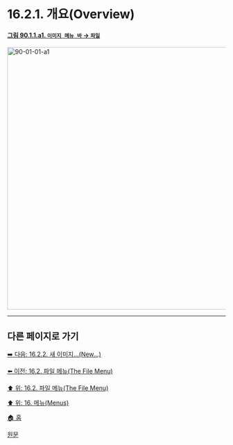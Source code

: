 # 16.2.1. 개요(Overview)

<a id="90-01-01-a1"></a>

#### [그림 90.1.1.a1. `이미지 메뉴 바` → `파일`](./90-01-01-00-file.md#90-01-01-a1)
<img width="980" height="605" alt="90-01-01-a1" src="https://github.com/user-attachments/assets/6b7f21be-5170-4f22-aff7-fcbed5890f9d" />

***

## 다른 페이지로 가기

[➡️ 다음: 16.2.2. 새 이미지…(New…)](./16-02-02-00-new.md)

[⬅️ 이전: 16.2. 파일 메뉴(The File Menu)](./16-02-00-the-file-menu.md)

[⬆️ 위: 16.2. 파일 메뉴(The File Menu)](./16-02-00-the-file-menu.md)

[⬆️ 위: 16. 메뉴(Menus)](./16-00-menus.md)

[🏠 홈](./00-home.md)

[원문](https://docs.gimp.org/2.10/ko/gimp-file-menu.html#gimp-file-introduction)
